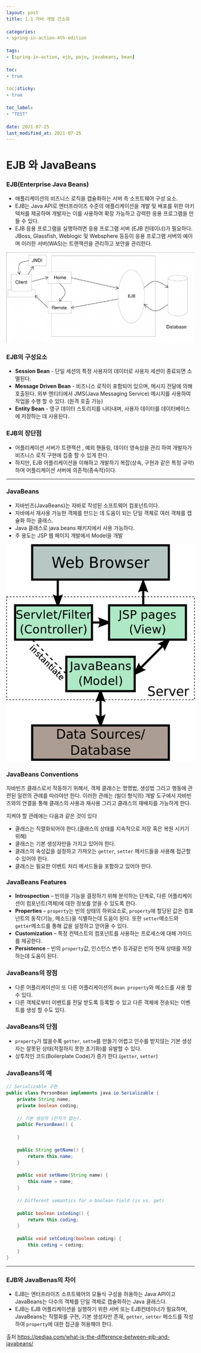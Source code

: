 ```yaml
---
layout: post
title: 1.1 자바 개발 간소화

categories:
- spring-in-action-4th-edition

tags:
- [spring-in-action, ejb, pojo, javabeans, bean]

toc:
- true

toc:sticky:
- true

toc_label:
- "TEST"

date: 2021-07-25
last_modified_at: 2021-07-25
---
```


# EJB 와 JavaBeans

### EJB(Enterprise Java Beans)
- 애플리케이션의 비즈니스 로직을 캡슐화하는 서버 측 소프트웨어 구성 요소.
- EJB는 Java API로 엔터프라이즈 수준의 애플리케이션을 개발 및 배포를 위한 아키텍처를 제공하며 개발자는 이를 사용하여 확장 가능하고 강력한 응용 프로그램을 만들 수 있다.
- EJB 응용 프로그램을 실행하려면 응용 프로그램 서버 (EJB 컨테이너)가 필요하다.
JBoss, Glassfish, Weblogic 및 Websphere 등등이 응용 프로그램 서버의 예이며 이러한 서버(WAS)는 트랜잭션을 관리하고 보안을 관리한다.

![EJB](/assets/img/EJB.png)

### EJB의 구성요소
- **Session Bean** - 단일 세션의 특정 사용자의 데이터로 사용자 세션이 종료되면 소멸된다.
- **Message Driven Bean** - 비즈니스 로직이 포함되어 있으며, 메시지 전달에 의해 호출된다.
  외부 엔티티에서  JMS(Java Messaging Service) 메시지를 사용하여 작업을 수행 할 수 있다. (원격 호출 가능)
- **Entity Bean** - 영구 데이터 스토리지를 나타내며, 사용자 데이터를 데이터베이스에 저장하는 데 사용된다.

### EJB의 장단점
- 어플리케이션 서버가 트랜잭션 , 예외 핸들링, 데이터 영속성을 관리 하여 개발자가 비즈니스 로직 구현에 집중 할 수 있게 한다.
- 하지만, EJB 어플리케이션을 이해하고 개발하기 복잡(상속, 구현과 같은 특정 규약)하며 어플리케이션 서버에 의존적(종속적)이다.

---

### JavaBeans
- 자바빈즈(JavaBeans)는 자바로 작성된 소프트웨어 컴포넌트이다.
- 자바에서 재사용 가능한 객체를 만드는 데 도움이 되는 단일 객체로 여러 객체를 캡슐화 하는 클래스.
- Java 클래스로 java.beans 패키지에서 사용 가능하다.
- 주 용도는 JSP 웹 페이지 개발에서 Model을 개발

![JavaBeans](/assets/img/JavaBeans.png)

### JavaBeans Conventions
자바빈즈 클래스로서 작동하기 위해서, 객체 클래스는 명명법, 생성법 그리고 행동에 관련된 일련의 관례를 따라야만 한다. 이러한 관례는 (빌더 형식의) 개발 도구에서 자바빈즈와의 연결을 통해 클래스의 사용과 재사용 그리고 클래스의 재배치를 가능하게 한다.

지켜야 할 관례에는 다음과 같은 것이 있다

- 클래스는 직렬화되어야 한다.(클래스의 상태를 지속적으로 저장 혹은 복원 시키기 위해)
- 클래스는 기본 생성자만을 가지고 있어야 한다.
- 클래스의 속성값을 설정하고 가져오는 `getter`, `setter` 메서드들을 사용해 접근할 수 있어야 한다.
- 클래스는 필요한 이벤트 처리 메서드들을 포함하고 있어야 한다.

### JavaBeans Features
- **Introspection** – 빈의을 기능을 결정하기 위해 분석하는 단계로, 다른 어플리케이션이 컴포넌트(객체)에 대한 정보를 얻을 수 있도록 한다.
- **Properties** – `property`는 빈의 상태의 하위요소로, `property`에 할당된 값은 컴포넌트의 동작(기능, 메소드)을 식별하는데 도움이 된다. 또한 `setter`메소드와 `getter`메소드를 통해 값을 설정하고 얻어올 수 있다.
- **Customization** – 특정 컨텍스트의 컴포넌트를 사용하는 프로세스에 대해 가이드를 제공한다.
- **Persistence** – 빈의 `property`값, 인스턴스 변수 등과같은 빈의 현재 상태를 저장하는데 도움이 된다.

### JavaBeans의 장점
- 다른 어플리케이션이 또 다른 어플리케이션의 `Bean property`와 메소드를 사용 할 수 있다.
- 다른 객체로부터 이벤트를 전달 받도록 등록할 수 있고 다른 객체에 전송되는 이벤트를 생성 할 수도 있다.

### JavaBeans의 단점
- `property`가 많을수록 `getter`, `sette`를 만들기 어렵고 인수를 받지않는 기본 생성자는 잘못된 상태(적절하지 못한 초기화)를 유발할 수 있다.
- 상투적인 코드(Boilerplate Code)가 증가 한다.(`getter`, `setter`)

### JavaBeans의 예
```java
// Serializable 구현
public class PersonBean implements java.io.Serializable {
    private String name;
    private boolean coding;

    // 기본 생성자 (인자가 없는).
    public PersonBean() {

    }

    public String getName() {
        return this.name;
    }

    public void setName(String name) {
        this.name = name;
    }

    // Different semantics for a boolean field (is vs. get)

    public boolean isCoding() {
        return this.coding;
    }

    public void setCoding(boolean coding) {
        this.coding = coding;
    }
}
```

---

### EJB와 JavaBenas의 차이
- EJB는 엔터프라이즈 소프트웨어의 모듈식 구성을 허용하는 Java API이고 JavaBeans는 다수의 객체를 단일 객체로 캡슐화하는 Java 클래스다.
- EJB는 EJB 어플리케이션을 실행하기 위한 서버 또는 EJB컨테이너가 필요하며, JavaBeans는 직렬화를 구현, 기본 생성자만 존재, `getter`, `setter` 메소드를 작성하여 `property`에 대한 접근을 허용해야 한다.


출처
<https://pediaa.com/what-is-the-difference-between-ejb-and-javabeans/>
